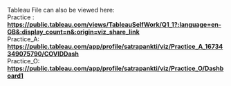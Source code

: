 Tableau File can also be viewed here:                                        
Practice  :  **https://public.tableau.com/views/TableauSelfWork/Q1_1?:language=en-GB&:display_count=n&:origin=viz_share_link**                            
Practice_A:  **https://public.tableau.com/app/profile/satrapankti/viz/Practice_A_16734349075790/COVIDDash**                                                       
Practice_O:  **https://public.tableau.com/app/profile/satrapankti/viz/Practice_O/Dashboard1**                       
